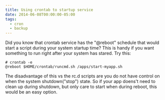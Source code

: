 ```yaml
---
title: Using crontab to startup service
date: 2014-06-08T00:00:00-05:00
tags:
  - cron
  - backup
---
```

Did you know that crontab service has the "@reboot" schedule that would start a script during your system startup time? This is handy if you want something to run right after your system has stared. Try this:

```
# crontab -e
@reboot $HOME/crontab/runcmd.sh /apps/start-myapp.sh
```
The disadvantage of this vs the rc.d scripts are you do not have control on when the system shutdown("stop") state. So if your app doens't need to clean up during shutdown, but only care to start when during reboot, this would be an easy option.
